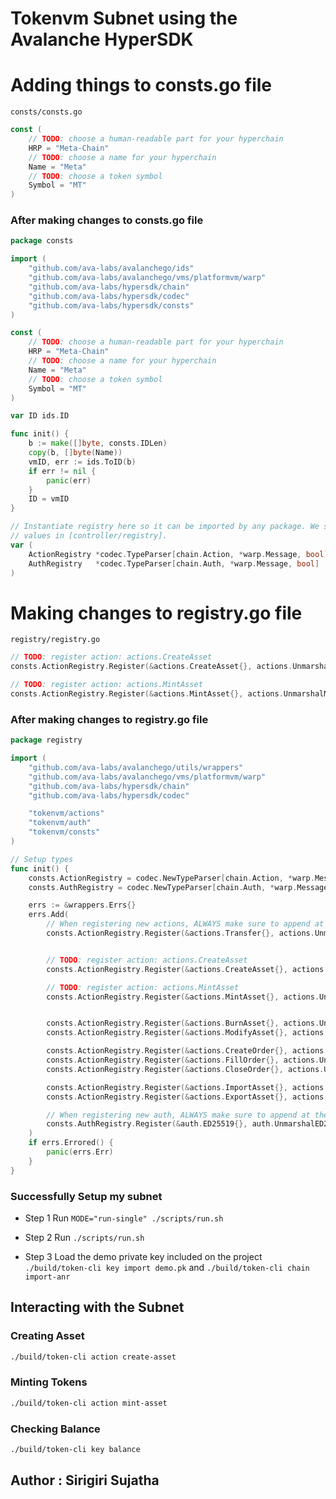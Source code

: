 
# Tokenvm Subnet using the Avalanche HyperSDK

# Adding things to consts.go file

`consts/consts.go`

```go
const (
	// TODO: choose a human-readable part for your hyperchain
	HRP = "Meta-Chain"
	// TODO: choose a name for your hyperchain
	Name = "Meta"
	// TODO: choose a token symbol
	Symbol = "MT"
)
```

### After making changes to consts.go file
```go
package consts

import (
	"github.com/ava-labs/avalanchego/ids"
	"github.com/ava-labs/avalanchego/vms/platformvm/warp"
	"github.com/ava-labs/hypersdk/chain"
	"github.com/ava-labs/hypersdk/codec"
	"github.com/ava-labs/hypersdk/consts"
)

const (
	// TODO: choose a human-readable part for your hyperchain
	HRP = "Meta-Chain"
	// TODO: choose a name for your hyperchain
	Name = "Meta"
	// TODO: choose a token symbol
	Symbol = "MT"
)

var ID ids.ID

func init() {
	b := make([]byte, consts.IDLen)
	copy(b, []byte(Name))
	vmID, err := ids.ToID(b)
	if err != nil {
		panic(err)
	}
	ID = vmID
}

// Instantiate registry here so it can be imported by any package. We set these
// values in [controller/registry].
var (
	ActionRegistry *codec.TypeParser[chain.Action, *warp.Message, bool]
	AuthRegistry   *codec.TypeParser[chain.Auth, *warp.Message, bool]
)

```
# Making changes to registry.go file 

`registry/registry.go`

```go
// TODO: register action: actions.CreateAsset
consts.ActionRegistry.Register(&actions.CreateAsset{}, actions.UnmarshalCreateAsset, false),

// TODO: register action: actions.MintAsset
consts.ActionRegistry.Register(&actions.MintAsset{}, actions.UnmarshalMintAsset, false),
```
### After making changes to registry.go file
```go
package registry

import (
	"github.com/ava-labs/avalanchego/utils/wrappers"
	"github.com/ava-labs/avalanchego/vms/platformvm/warp"
	"github.com/ava-labs/hypersdk/chain"
	"github.com/ava-labs/hypersdk/codec"

	"tokenvm/actions"
	"tokenvm/auth"
	"tokenvm/consts"
)

// Setup types
func init() {
	consts.ActionRegistry = codec.NewTypeParser[chain.Action, *warp.Message]()
	consts.AuthRegistry = codec.NewTypeParser[chain.Auth, *warp.Message]()

	errs := &wrappers.Errs{}
	errs.Add(
		// When registering new actions, ALWAYS make sure to append at the end.
		consts.ActionRegistry.Register(&actions.Transfer{}, actions.UnmarshalTransfer, false),


		// TODO: register action: actions.CreateAsset
		consts.ActionRegistry.Register(&actions.CreateAsset{}, actions.UnmarshalCreateAsset, false),

		// TODO: register action: actions.MintAsset
		consts.ActionRegistry.Register(&actions.MintAsset{}, actions.UnmarshalMintAsset, false),


		consts.ActionRegistry.Register(&actions.BurnAsset{}, actions.UnmarshalBurnAsset, false),
		consts.ActionRegistry.Register(&actions.ModifyAsset{}, actions.UnmarshalModifyAsset, false),

		consts.ActionRegistry.Register(&actions.CreateOrder{}, actions.UnmarshalCreateOrder, false),
		consts.ActionRegistry.Register(&actions.FillOrder{}, actions.UnmarshalFillOrder, false),
		consts.ActionRegistry.Register(&actions.CloseOrder{}, actions.UnmarshalCloseOrder, false),

		consts.ActionRegistry.Register(&actions.ImportAsset{}, actions.UnmarshalImportAsset, true),
		consts.ActionRegistry.Register(&actions.ExportAsset{}, actions.UnmarshalExportAsset, false),

		// When registering new auth, ALWAYS make sure to append at the end.
		consts.AuthRegistry.Register(&auth.ED25519{}, auth.UnmarshalED25519, false),
	)
	if errs.Errored() {
		panic(errs.Err)
	}
}
```

### Successfully Setup my subnet

- Step 1
Run ```MODE="run-single" ./scripts/run.sh```

- Step 2
Run ```./scripts/run.sh```

- Step 3
Load the demo private key included on the project ```./build/token-cli key import demo.pk``` and ```./build/token-cli chain import-anr```

## Interacting with the Subnet

### Creating Asset

```bash
./build/token-cli action create-asset
```

### Minting Tokens

```bash
./build/token-cli action mint-asset
```

### Checking Balance

```bash
./build/token-cli key balance
```

## Author : Sirigiri Sujatha
